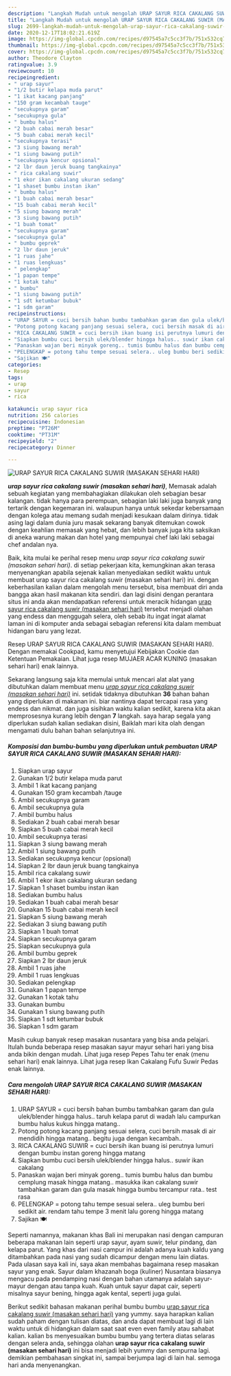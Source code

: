 ```yaml
---
description: "Langkah Mudah untuk mengolah URAP SAYUR RICA CAKALANG SUWIR (MASAKAN SEHARI HARI), Bikin Ngiler"
title: "Langkah Mudah untuk mengolah URAP SAYUR RICA CAKALANG SUWIR (MASAKAN SEHARI HARI), Bikin Ngiler"
slug: 2699-langkah-mudah-untuk-mengolah-urap-sayur-rica-cakalang-suwir-masakan-sehari-hari-bikin-ngiler
date: 2020-12-17T18:02:21.619Z
image: https://img-global.cpcdn.com/recipes/d97545a7c5cc3f7b/751x532cq70/urap-sayur-rica-cakalang-suwir-masakan-sehari-hari-foto-resep-utama.jpg
thumbnail: https://img-global.cpcdn.com/recipes/d97545a7c5cc3f7b/751x532cq70/urap-sayur-rica-cakalang-suwir-masakan-sehari-hari-foto-resep-utama.jpg
cover: https://img-global.cpcdn.com/recipes/d97545a7c5cc3f7b/751x532cq70/urap-sayur-rica-cakalang-suwir-masakan-sehari-hari-foto-resep-utama.jpg
author: Theodore Clayton
ratingvalue: 3.9
reviewcount: 10
recipeingredient:
- " urap sayur"
- "1/2 butir kelapa muda parut"
- "1 ikat kacang panjang"
- "150 gram kecambah tauge"
- "secukupnya garam"
- "secukupnya gula"
- " bumbu halus"
- "2 buah cabai merah besar"
- "5 buah cabai merah kecil"
- "secukupnya terasi"
- "3 siung bawang merah"
- "1 siung bawang putih"
- "secukupnya kencur opsional"
- "2 lbr daun jeruk buang tangkainya"
- " rica cakalang suwir"
- "1 ekor ikan cakalang ukuran sedang"
- "1 shaset bumbu instan ikan"
- " bumbu halus"
- "1 buah cabai merah besar"
- "15 buah cabai merah kecil"
- "5 siung bawang merah"
- "3 siung bawang putih"
- "1 buah tomat"
- "secukupnya garam"
- "secukupnya gula"
- " bumbu geprek"
- "2 lbr daun jeruk"
- "1 ruas jahe"
- "1 ruas lengkuas"
- " pelengkap"
- "1 papan tempe"
- "1 kotak tahu"
- " bumbu"
- "1 siung bawang putih"
- "1 sdt ketumbar bubuk"
- "1 sdm garam"
recipeinstructions:
- "URAP SAYUR = cuci bersih bahan bumbu tambahkan garam dan gula ulek/blender hingga halus.. taruh kelapa parut di wadah lalu campurkan bumbu halus kukus hingga matang.."
- "Potong potong kacang panjang sesuai selera, cuci bersih masak di air mendidih hingga matang.. begitu juga dengan kecambah.."
- "RICA CAKALANG SUWIR = cuci bersih ikan buang isi perutnya lumuri dengan bumbu instan goreng hingga matang"
- "Siapkan bumbu cuci bersih ulek/blender hingga halus.. suwir ikan cakalang"
- "Panaskan wajan beri minyak goreng.. tumis bumbu halus dan bumbu cemplung masak hingga matang.. masukka ikan cakalang suwir tambahkan garam dan gula masak hingga bumbu tercampur rata.. test rasa"
- "PELENGKAP = potong tahu tempe sesuai selera.. uleg bumbu beri sedikit air. rendam tahu tempe 3 menit lalu goreng hingga matang"
- "Sajikan 🍽"
categories:
- Resep
tags:
- urap
- sayur
- rica

katakunci: urap sayur rica 
nutrition: 256 calories
recipecuisine: Indonesian
preptime: "PT26M"
cooktime: "PT31M"
recipeyield: "2"
recipecategory: Dinner

---
```



![URAP SAYUR RICA CAKALANG SUWIR (MASAKAN SEHARI HARI)](https://img-global.cpcdn.com/recipes/d97545a7c5cc3f7b/751x532cq70/urap-sayur-rica-cakalang-suwir-masakan-sehari-hari-foto-resep-utama.jpg)

<b><i>urap sayur rica cakalang suwir (masakan sehari hari)</i></b>, Memasak adalah sebuah kegiatan yang membahagiakan dilakukan oleh sebagian besar kalangan. tidak hanya para perempuan, sebagian laki laki juga banyak yang tertarik dengan kegemaran ini. walaupun hanya untuk sekedar kebersamaan dengan kolega atau memang sudah menjadi kesukaan dalam dirinya. tidak asing lagi dalam dunia juru masak sekarang banyak ditemukan cowok dengan keahlian memasak yang hebat, dan lebih banyak juga kita saksikan di aneka warung makan dan hotel yang mempunyai chef laki laki sebagai chef andalan nya.

Baik, kita mulai ke perihal resep menu <i>urap sayur rica cakalang suwir (masakan sehari hari)</i>. di setiap pekerjaan kita, kemungkinan akan terasa menyenangkan apabila sejenak kalian menyediakan sedikit waktu untuk membuat urap sayur rica cakalang suwir (masakan sehari hari) ini. dengan keberhasilan kalian dalam mengolah menu tersebut, bisa membuat diri anda bangga akan hasil makanan kita sendiri. dan lagi disini dengan perantara situs ini anda akan mendapatkan referensi untuk meracik hidangan <u>urap sayur rica cakalang suwir (masakan sehari hari)</u> tersebut menjadi olahan yang endess dan menggugah selera, oleh sebab itu ingat ingat alamat laman ini di komputer anda sebagai sebagian referensi kita dalam membuat hidangan baru yang lezat.

Resep URAP SAYUR RICA CAKALANG SUWIR (MASAKAN SEHARI HARI). Dengan memakai Cookpad, kamu menyetujui Kebijakan Cookie dan Ketentuan Pemakaian. Lihat juga resep MUJAER ACAR KUNING (masakan sehari hari) enak lainnya.


Sekarang langsung saja kita memulai untuk mencari alat alat yang dibutuhkan dalam membuat menu <u><i>urap sayur rica cakalang suwir (masakan sehari hari)</i></u> ini. setidak tidaknya dibutuhkan <b>36</b> bahan bahan yang diperlukan di makanan ini. biar nantinya dapat tercapai rasa yang endess dan nikmat. dan juga sisihkan waktu kalian sedikit, karena kita akan memprosesnya kurang lebih dengan <b>7</b> langkah. saya harap segala yang diperlukan sudah kalian sediakan disini, Baiklah mari kita olah dengan mengamati dulu bahan bahan selanjutnya ini.

<!--inarticleads1-->

##### Komposisi dan bumbu-bumbu yang diperlukan untuk pembuatan URAP SAYUR RICA CAKALANG SUWIR (MASAKAN SEHARI HARI):

1. Siapkan  urap sayur
1. Gunakan 1/2 butir kelapa muda parut
1. Ambil 1 ikat kacang panjang
1. Gunakan 150 gram kecambah /tauge
1. Ambil secukupnya garam
1. Ambil secukupnya gula
1. Ambil  bumbu halus
1. Sediakan 2 buah cabai merah besar
1. Siapkan 5 buah cabai merah kecil
1. Ambil secukupnya terasi
1. Siapkan 3 siung bawang merah
1. Ambil 1 siung bawang putih
1. Sediakan secukupnya kencur (opsional)
1. Siapkan 2 lbr daun jeruk buang tangkainya
1. Ambil  rica cakalang suwir
1. Ambil 1 ekor ikan cakalang ukuran sedang
1. Siapkan 1 shaset bumbu instan ikan
1. Sediakan  bumbu halus
1. Sediakan 1 buah cabai merah besar
1. Gunakan 15 buah cabai merah kecil
1. Siapkan 5 siung bawang merah
1. Sediakan 3 siung bawang putih
1. Siapkan 1 buah tomat
1. Siapkan secukupnya garam
1. Siapkan secukupnya gula
1. Ambil  bumbu geprek
1. Siapkan 2 lbr daun jeruk
1. Ambil 1 ruas jahe
1. Ambil 1 ruas lengkuas
1. Sediakan  pelengkap
1. Gunakan 1 papan tempe
1. Gunakan 1 kotak tahu
1. Gunakan  bumbu
1. Gunakan 1 siung bawang putih
1. Siapkan 1 sdt ketumbar bubuk
1. Siapkan 1 sdm garam


Masih cukup banyak resep masakan nusantara yang bisa anda pelajari. Itulah bunda beberapa resep masakan sayur mayur sehari hari yang bisa anda bikin dengan mudah. Lihat juga resep Pepes Tahu ter enak (menu sehari hari) enak lainnya. Lihat juga resep Ikan Cakalang Fufu Suwir Pedas enak lainnya. 

<!--inarticleads2-->

##### Cara mengolah URAP SAYUR RICA CAKALANG SUWIR (MASAKAN SEHARI HARI):

1. URAP SAYUR = cuci bersih bahan bumbu tambahkan garam dan gula ulek/blender hingga halus.. taruh kelapa parut di wadah lalu campurkan bumbu halus kukus hingga matang..
1. Potong potong kacang panjang sesuai selera, cuci bersih masak di air mendidih hingga matang.. begitu juga dengan kecambah..
1. RICA CAKALANG SUWIR = cuci bersih ikan buang isi perutnya lumuri dengan bumbu instan goreng hingga matang
1. Siapkan bumbu cuci bersih ulek/blender hingga halus.. suwir ikan cakalang
1. Panaskan wajan beri minyak goreng.. tumis bumbu halus dan bumbu cemplung masak hingga matang.. masukka ikan cakalang suwir tambahkan garam dan gula masak hingga bumbu tercampur rata.. test rasa
1. PELENGKAP = potong tahu tempe sesuai selera.. uleg bumbu beri sedikit air. rendam tahu tempe 3 menit lalu goreng hingga matang
1. Sajikan 🍽


Seperti namannya, makanan khas Bali ini merupakan nasi dengan campuran beberapa makanan lain seperti urap sayur, ayam suwir, telur pindang, dan kelapa parut. Yang khas dari nasi campur ini adalah adanya kuah kaldu yang ditambahkan pada nasi yang sudah dicampur dengan menu lain diatas. Pada ulasan saya kali ini, saya akan membahas bagaimana resep masakan sayur yang enak. Sayur dalam khazanah boga (kuliner) Nusantara biasanya mengacu pada pendamping nasi dengan bahan utamanya adalah sayur-mayur dengan atau tanpa kuah. Kuah untuk sayur dapat cair, seperti misalnya sayur bening, hingga agak kental, seperti juga gulai. 

Berikut sedikit bahasan makanan perihal bumbu bumbu <u>urap sayur rica cakalang suwir (masakan sehari hari)</u> yang yummy. saya harapkan kalian sudah paham dengan tulisan diatas, dan anda dapat membuat lagi di lain waktu untuk di hidangkan dalam saat saat even even family atau sahabat kalian. kalian bs menyesuaikan bumbu bumbu yang tertera diatas selaras dengan selera anda, sehingga olahan <b>urap sayur rica cakalang suwir (masakan sehari hari)</b> ini bisa menjadi lebih yummy dan sempurna lagi. demikian pembahasan singkat ini, sampai berjumpa lagi di lain hal. semoga hari anda menyenangkan.
